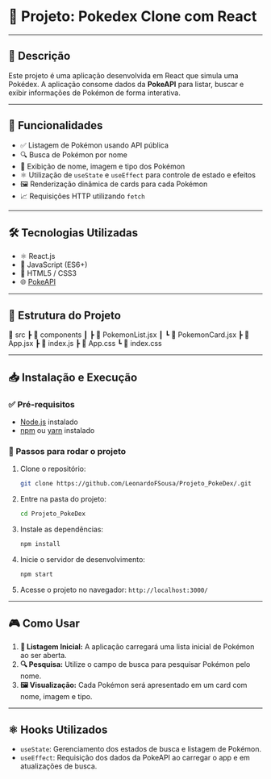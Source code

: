 # 📌 Projeto: Pokedex Clone com React

---

## 🚀 Descrição
Este projeto é uma aplicação desenvolvida em React que simula uma Pokédex. A aplicação consome dados da **PokeAPI** para listar, buscar e exibir informações de Pokémon de forma interativa.

---

## 🎯 Funcionalidades
- ✅ Listagem de Pokémon usando API pública
- 🔍 Busca de Pokémon por nome
- 📄 Exibição de nome, imagem e tipo dos Pokémon
- ⚛️ Utilização de `useState` e `useEffect` para controle de estado e efeitos
- 🖼️ Renderização dinâmica de cards para cada Pokémon
- 📈 Requisições HTTP utilizando `fetch`

---

## 🛠 Tecnologias Utilizadas
- ⚛️ React.js
- 📜 JavaScript (ES6+)
- 🎨 HTML5 / CSS3
- 🌐 [PokeAPI](https://pokeapi.co/)

---

## 📂 Estrutura do Projeto
📂 src
 ┣ 📂 components
 ┃ ┣ 📜 PokemonList.jsx
 ┃ ┗ 📜 PokemonCard.jsx
 ┣ 📜 App.jsx
 ┣ 📜 index.js
 ┣ 📜 App.css
 ┗ 📜 index.css

---

## 📥 Instalação e Execução
### ✅ Pré-requisitos
- [Node.js](https://nodejs.org/) instalado
- [npm](https://www.npmjs.com/) ou [yarn](https://yarnpkg.com/) instalado

### 📌 Passos para rodar o projeto
1. Clone o repositório:
   ```sh
   git clone https://github.com/LeonardoFSousa/Projeto_PokeDex/.git
   ```
2. Entre na pasta do projeto:
   ```sh
   cd Projeto_PokeDex
   ```
3. Instale as dependências:
   ```sh
   npm install
   ```
4. Inicie o servidor de desenvolvimento:
   ```sh
   npm start
   ```
5. Acesse o projeto no navegador: `http://localhost:3000/`

---

## 🎮 Como Usar
1. **📜 Listagem Inicial:** A aplicação carregará uma lista inicial de Pokémon ao ser aberta.
2. **🔍 Pesquisa:** Utilize o campo de busca para pesquisar Pokémon pelo nome.
3. **🖼️ Visualização:** Cada Pokémon será apresentado em um card com nome, imagem e tipo.

---

## ⚛️ Hooks Utilizados
- `useState`: Gerenciamento dos estados de busca e listagem de Pokémon.
- `useEffect`: Requisição dos dados da PokeAPI ao carregar o app e em atualizações de busca.
